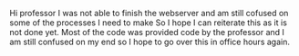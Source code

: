 Hi professor I was not able to finish the webserver and am still cofused on some of the processes I need to make So I hope I can reiterate this as it is not done yet. Most of the code was provided code by the professor and I am still confused on my end so I hope to go over this in office hours again.